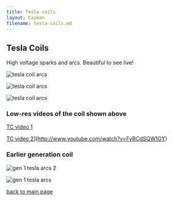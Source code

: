 ```yaml
---
title: Tesla coils
layout: Cayman
filename: tesla-coils.md
--- 
```


## Tesla Coils

High voltage sparks and arcs.  Beautiful to see live!

![tesla coil arcs]({{https://blbadger.github.io}}newtesla.jpg)

![tesla coil arcs]({{https://blbadger.github.io}}tesla_3.jpg)

![tesla coil arcs]({{https://blbadger.github.io}}tesla_4.jpg)

### Low-res videos of the coil shown above

[TC video 1](http://www.youtube.com/watch?v=gwUA4ATNvRg)

[TC video 2](http://img.youtube.com/vi/FyRCdSQW1GY/0.jpg)](http://www.youtube.com/watch?v=FyRCdSQW1GY)

### Earlier generation coil

![gen 1 tesla arcs 2]({{https://blbadger.github.io}}tesla_5.JPG)

![gen 1 tesla arcs]({{https://blbadger.github.io}}tesla_6.JPG)

[back to main page](https://blbadger.github.io/)

